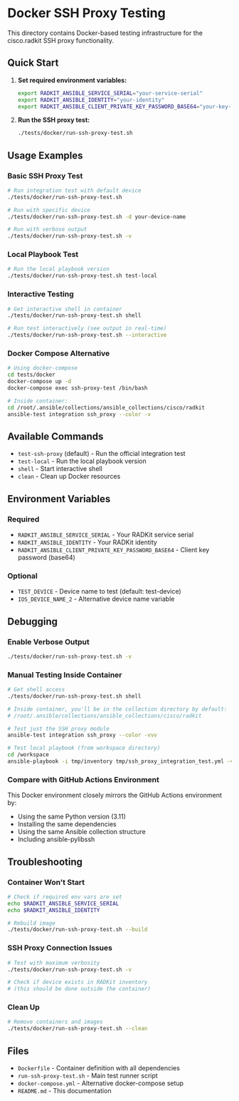 # Docker SSH Proxy Testing

This directory contains Docker-based testing infrastructure for the cisco.radkit SSH proxy functionality.

## Quick Start

1. **Set required environment variables:**
   ```bash
   export RADKIT_ANSIBLE_SERVICE_SERIAL="your-service-serial"
   export RADKIT_ANSIBLE_IDENTITY="your-identity"
   export RADKIT_ANSIBLE_CLIENT_PRIVATE_KEY_PASSWORD_BASE64="your-key-password-base64"
   ```

2. **Run the SSH proxy test:**
   ```bash
   ./tests/docker/run-ssh-proxy-test.sh
   ```

## Usage Examples

### Basic SSH Proxy Test
```bash
# Run integration test with default device
./tests/docker/run-ssh-proxy-test.sh

# Run with specific device
./tests/docker/run-ssh-proxy-test.sh -d your-device-name

# Run with verbose output
./tests/docker/run-ssh-proxy-test.sh -v
```

### Local Playbook Test
```bash
# Run the local playbook version
./tests/docker/run-ssh-proxy-test.sh test-local
```

### Interactive Testing
```bash
# Get interactive shell in container
./tests/docker/run-ssh-proxy-test.sh shell

# Run test interactively (see output in real-time)
./tests/docker/run-ssh-proxy-test.sh --interactive
```

### Docker Compose Alternative
```bash
# Using docker-compose
cd tests/docker
docker-compose up -d
docker-compose exec ssh-proxy-test /bin/bash

# Inside container:
cd /root/.ansible/collections/ansible_collections/cisco/radkit
ansible-test integration ssh_proxy --color -v
```

## Available Commands

- `test-ssh-proxy` (default) - Run the official integration test
- `test-local` - Run the local playbook version  
- `shell` - Start interactive shell
- `clean` - Clean up Docker resources

## Environment Variables

### Required
- `RADKIT_ANSIBLE_SERVICE_SERIAL` - Your RADKit service serial
- `RADKIT_ANSIBLE_IDENTITY` - Your RADKit identity
- `RADKIT_ANSIBLE_CLIENT_PRIVATE_KEY_PASSWORD_BASE64` - Client key password (base64)

### Optional
- `TEST_DEVICE` - Device name to test (default: test-device)
- `IOS_DEVICE_NAME_2` - Alternative device name variable

## Debugging

### Enable Verbose Output
```bash
./tests/docker/run-ssh-proxy-test.sh -v
```

### Manual Testing Inside Container
```bash
# Get shell access
./tests/docker/run-ssh-proxy-test.sh shell

# Inside container, you'll be in the collection directory by default:
# /root/.ansible/collections/ansible_collections/cisco/radkit

# Test just the SSH proxy module
ansible-test integration ssh_proxy --color -vvv

# Test local playbook (from workspace directory)
cd /workspace
ansible-playbook -i tmp/inventory tmp/ssh_proxy_integration_test.yml -vvv
```

### Compare with GitHub Actions Environment

This Docker environment closely mirrors the GitHub Actions environment by:
- Using the same Python version (3.11)
- Installing the same dependencies
- Using the same Ansible collection structure
- Including ansible-pylibssh

## Troubleshooting

### Container Won't Start
```bash
# Check if required env vars are set
echo $RADKIT_ANSIBLE_SERVICE_SERIAL
echo $RADKIT_ANSIBLE_IDENTITY

# Rebuild image
./tests/docker/run-ssh-proxy-test.sh --build
```

### SSH Proxy Connection Issues
```bash
# Test with maximum verbosity
./tests/docker/run-ssh-proxy-test.sh -v

# Check if device exists in RADKit inventory
# (this should be done outside the container)
```

### Clean Up
```bash
# Remove containers and images
./tests/docker/run-ssh-proxy-test.sh --clean
```

## Files

- `Dockerfile` - Container definition with all dependencies
- `run-ssh-proxy-test.sh` - Main test runner script
- `docker-compose.yml` - Alternative docker-compose setup
- `README.md` - This documentation
